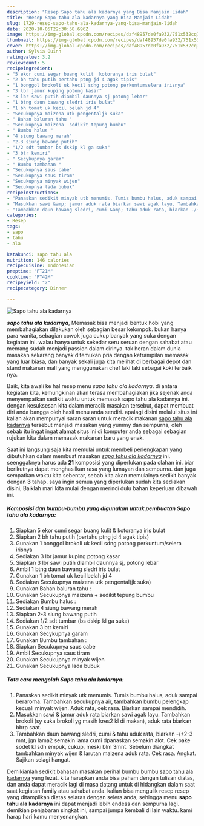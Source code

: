 ```yaml
---
description: "Resep Sapo tahu ala kadarnya yang Bisa Manjain Lidah"
title: "Resep Sapo tahu ala kadarnya yang Bisa Manjain Lidah"
slug: 1729-resep-sapo-tahu-ala-kadarnya-yang-bisa-manjain-lidah
date: 2020-10-05T22:30:58.696Z
image: https://img-global.cpcdn.com/recipes/daf48957de0fa932/751x532cq70/sapo-tahu-ala-kadarnya-foto-resep-utama.jpg
thumbnail: https://img-global.cpcdn.com/recipes/daf48957de0fa932/751x532cq70/sapo-tahu-ala-kadarnya-foto-resep-utama.jpg
cover: https://img-global.cpcdn.com/recipes/daf48957de0fa932/751x532cq70/sapo-tahu-ala-kadarnya-foto-resep-utama.jpg
author: Sylvia Quinn
ratingvalue: 3.2
reviewcount: 5
recipeingredient:
- "5 ekor cumi segar buang kulit  kotoranya iris bulat"
- "2 bh tahu putih pertahu ptng jd 4 agak tipis"
- "1 bonggol brokoli uk kecil sdng potong perkuntumselera irisnya"
- "3 lbr jamur kuping potong kasar"
- "3 lbr sawi putih diambil daunnya sj potong lebar"
- "1 btng daun bawang sledri iris bulat"
- "1 bh tomat uk kecil belah jd 4"
- "Secukupnya maizena utk pengentaljk suka"
- " Bahan baluran tahu "
- "Secukupnya maizena  sedikit tepung bumbu"
- " Bumbu halus "
- "4 siung bawang merah"
- "2-3 siung bawang putih"
- "1/2 sdt tumbar bs dskip kl ga suka"
- "3 btr kemiri"
- " Secykupnya garam"
- " Bumbu tambahan "
- "Secukupnya saus cabe"
- "Secukupnya saus tiram"
- "Secukupnya minyak wijen"
- "Secukupnya lada bubuk"
recipeinstructions:
- "Panaskan sedikit minyak utk menumis. Tumis bumbu halus, aduk sampai beraroma. Tambahkan secukupnya air, tambahkan bumbu pelengkap kecuali minyak wijen. Aduk rata, cek rasa. Biarkan sampai mendidih."
- "Masukkan sawi &amp; jamur aduk rata biarkan sawi agak layu. Tambahkan brokoli (sy suka brokoli yg masih kres2 kl di makan), aduk rata biarkan bbrp saat."
- "Tambahkan daun bawang sledri, cumi &amp; tahu aduk rata, biarkan -/+2-3 mnt, jgn lama2 semakin lama cumi dpanaskan semakin alot. Cek pake sodet kl sdh empuk, cukup, meski blm 3mnt. Sebelum diangkat tambahkan minyak wijen &amp; larutan maizena aduk rata. Cek rasa. Angkat. Sajikan selagi hangat."
categories:
- Resep
tags:
- sapo
- tahu
- ala

katakunci: sapo tahu ala 
nutrition: 146 calories
recipecuisine: Indonesian
preptime: "PT21M"
cooktime: "PT42M"
recipeyield: "2"
recipecategory: Dinner

---
```



![Sapo tahu ala kadarnya](https://img-global.cpcdn.com/recipes/daf48957de0fa932/751x532cq70/sapo-tahu-ala-kadarnya-foto-resep-utama.jpg)

<b><i>sapo tahu ala kadarnya</i></b>, Memasak bisa menjadi bentuk hobi yang membahagiakan dilakukan oleh sebagian besar kelompok. bukan hanya para wanita, sebagian cowok juga cukup banyak yang suka dengan kegiatan ini. walau hanya untuk sekedar seru seruan dengan sahabat atau memang sudah menjadi passion dalam dirinya. tak heran dalam dunia masakan sekarang banyak ditemukan pria dengan ketrampilan memasak yang luar biasa, dan banyak sekali juga kita melihat di berbagai depot dan stand makanan mall yang menggunakan chef laki laki sebagai koki terbaik nya.



Baik, kita awali ke hal resep menu <i>sapo tahu ala kadarnya</i>. di antara kegiatan kita, kemungkinan akan terasa membahagiakan jika sejenak anda menyempatkan sedikit waktu untuk memasak sapo tahu ala kadarnya ini. dengan kesuksesan kita dalam meracik masakan tersebut, dapat membuat diri anda bangga oleh hasil menu anda sendiri. apalagi disini melalui situs ini kalian akan mempunyai saran saran untuk meracik makanan <u>sapo tahu ala kadarnya</u> tersebut menjadi masakan yang yummy dan sempurna, oleh sebab itu ingat ingat alamat situs ini di komputer anda sebagai sebagian rujukan kita dalam memasak makanan baru yang enak.


Saat ini langsung saja kita memulai untuk membeli perlengkapan yang dibutuhkan dalam membuat masakan <u><i>sapo tahu ala kadarnya</i></u> ini. seenggaknya harus ada <b>21</b> komposisi yang diperlukan pada olahan ini. biar berikutnya dapat menghasilkan rasa yang lumayan dan sempurna. dan juga sempatkan waktu kita sebentar, sebab kita akan memulainya sedikit banyak dengan <b>3</b> tahap. saya ingin semua yang diperlukan sudah kita sediakan disini, Baiklah mari kita mulai dengan merinci dulu bahan keperluan dibawah ini.

<!--inarticleads1-->

##### Komposisi dan bumbu-bumbu yang digunakan untuk pembuatan Sapo tahu ala kadarnya:

1. Siapkan 5 ekor cumi segar buang kulit &amp; kotoranya iris bulat
1. Siapkan 2 bh tahu putih (pertahu ptng jd 4 agak tipis)
1. Gunakan 1 bonggol brokoli uk kecil sdng potong perkuntum/selera irisnya
1. Sediakan 3 lbr jamur kuping potong kasar
1. Siapkan 3 lbr sawi putih diambil daunnya sj, potong lebar
1. Ambil 1 btng daun bawang sledri iris bulat
1. Gunakan 1 bh tomat uk kecil belah jd 4
1. Sediakan Secukupnya maizena utk pengental(jk suka)
1. Gunakan  Bahan baluran tahu :
1. Gunakan Secukupnya maizena + sedikit tepung bumbu
1. Sediakan  Bumbu halus :
1. Sediakan 4 siung bawang merah
1. Siapkan 2-3 siung bawang putih
1. Sediakan 1/2 sdt tumbar (bs dskip kl ga suka)
1. Gunakan 3 btr kemiri
1. Gunakan  Secykupnya garam
1. Gunakan  Bumbu tambahan :
1. Siapkan Secukupnya saus cabe
1. Ambil Secukupnya saus tiram
1. Gunakan Secukupnya minyak wijen
1. Gunakan Secukupnya lada bubuk




<!--inarticleads2-->

##### Tata cara mengolah Sapo tahu ala kadarnya:

1. Panaskan sedikit minyak utk menumis. Tumis bumbu halus, aduk sampai beraroma. Tambahkan secukupnya air, tambahkan bumbu pelengkap kecuali minyak wijen. Aduk rata, cek rasa. Biarkan sampai mendidih.
1. Masukkan sawi &amp; jamur aduk rata biarkan sawi agak layu. Tambahkan brokoli (sy suka brokoli yg masih kres2 kl di makan), aduk rata biarkan bbrp saat.
1. Tambahkan daun bawang sledri, cumi &amp; tahu aduk rata, biarkan -/+2-3 mnt, jgn lama2 semakin lama cumi dpanaskan semakin alot. Cek pake sodet kl sdh empuk, cukup, meski blm 3mnt. Sebelum diangkat tambahkan minyak wijen &amp; larutan maizena aduk rata. Cek rasa. Angkat. Sajikan selagi hangat.




Demikianlah sedikit bahasan masakan perihal bumbu bumbu <u>sapo tahu ala kadarnya</u> yang lezat. kita harapkan anda bisa paham dengan tulisan diatas, dan anda dapat meracik lagi di masa datang untuk di hidangkan dalam saat saat kegiatan family atau sahabat anda. kalian bisa mengulik resep resep yang ditampilkan diatas selaras dengan selera anda, sehingga menu <b>sapo tahu ala kadarnya</b> ini dapat menjadi lebih endess dan sempurna lagi. demikian penjabaran singkat ini, sampai jumpa kembali di lain waktu. kami harap hari kamu menyenangkan.
